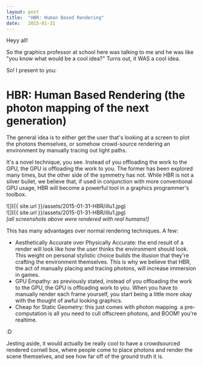 ```yaml
---
layout: post
title:  "HBR: Human Based Rendering"
date:   2015-01-31
---
```


Heyy all!

So the graphics professor at school here was talking to me and he was like "you know what would be a cool idea?" Turns out, it WAS a cool idea.

So! I present to you:

HBR: Human Based Rendering (the photon mapping of the next generation)
===

The general idea is to either get the user that's looking at a screen to plot the photons themselves, or somehow crowd-source rendering an environment by manually tracing out light paths.

It's a novel technique, you see. Instead of you offloading the work to the GPU, the GPU is offloading the work to you. The former has been explored many times, but the other side of the symmetry has not. While HBR is not a silver bullet, we believe that, if used in conjunction with more conventional GPU usage, HBR will become a powerful tool in a graphics programmer's toolbox.

![]({{ site.url }}/assets/2015-01-31-HBR/illu1.jpg)
<br />
![]({{ site.url }}/assets/2015-01-31-HBR/illu1.jpg)
<br />
*[all screenshots above were rendered with real humans!]*

This has many advantages over normal rendering techniques. A few:

- Aesthetically Accurate over Physically Accurate: the end result of a render will look like how the user thinks the environment should look. This weight on personal stylistic choice builds the illusion that they're crafting the environment themselves. This is why we believe that HBR, the act of manually placing and tracing photons, will increase immersion in games.
- GPU Empathy: as previously stated, instead of you offloading the work to the GPU, the GPU is offloading work to you. When you have to manually render each frame yourself, you start being a little more okay with the thought of awful looking graphics.
- Cheap for Static Geometry: this just comes with photon mapping. a pre-computation is all you need to cull offscreen photons, and BOOM! you're realtime.

:D

Jesting aside, it would actually be really cool to have a crowdsourced rendered cornell box, where people come to place photons and render the scene themselves, and see how far off of the ground truth it is.
